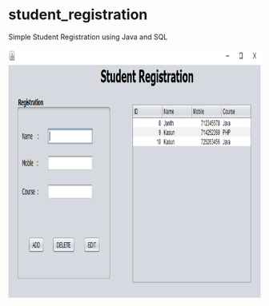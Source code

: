 # student_registration
Simple Student Registration using Java and SQL

<img src="https://github.com/janithrenuka/student_registration/blob/main/ss/Capture.PNG"  width="1000" height="500"></img>
